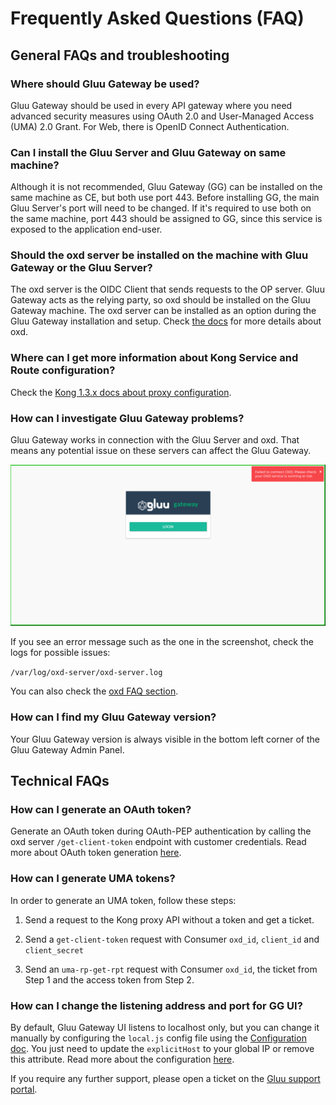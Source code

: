# Frequently Asked Questions (FAQ)

## General FAQs and troubleshooting

### Where should Gluu Gateway be used?
Gluu Gateway should be used in every API gateway where you need advanced security measures using OAuth 2.0 and User-Managed Access (UMA) 2.0 Grant. For Web, there is OpenID Connect Authentication. 

### Can I install the Gluu Server and Gluu Gateway on same machine?
Although it is not recommended, Gluu Gateway (GG) can be installed on the same machine as CE, but both use port 443. Before installing GG, the main Gluu Server's port will need to be changed. If it's required to use both on the same machine, port 443 should be assigned to GG, since this service is exposed to the application end-user.

### Should the oxd server be installed on the machine with Gluu Gateway or the Gluu Server?
The oxd server is the OIDC Client that sends requests to the OP server. Gluu Gateway acts as the relying party, so oxd should be installed on the Gluu Gateway machine. The oxd server can be installed as an option during the Gluu Gateway installation and setup. Check [the docs](https://gluu.org/docs/oxd/4.0/) for more details about oxd. 

### Where can I get more information about Kong Service and Route configuration?
Check the [Kong 1.3.x docs about proxy configuration](https://docs.konghq.com/1.3.x/proxy/).

### How can I investigate Gluu Gateway problems?
Gluu Gateway works in connection with the Gluu Server and oxd. That means any potential issue on these servers can affect the Gluu Gateway.

![](./img/10_oxd_error_faq.png)

If you see an error message such as the one in the screenshot, check the logs for possible issues:

`/var/log/oxd-server/oxd-server.log`

You can also check the [oxd FAQ section](https://gluu.org/docs/oxd/faq).

### How can I find my Gluu Gateway version?
Your Gluu Gateway version is always visible in the bottom left corner of the Gluu Gateway Admin Panel. 

## Technical FAQs

### How can I generate an OAuth token?
Generate an OAuth token during OAuth-PEP authentication by calling the oxd server `/get-client-token` endpoint with customer credentials. Read more about OAuth token generation [here](https://gluu.org/docs/oxd/api/#get-client-token).

### How can I generate UMA tokens?
In order to generate an UMA token, follow these steps:  

1. Send a request to the Kong proxy API without a token and get a ticket.  

1. Send a `get-client-token` request with Consumer `oxd_id`, `client_id` and `client_secret`   

1. Send an `uma-rp-get-rpt` request with Consumer `oxd_id`, the ticket from Step 1 and the access token from Step 2.  

### How can I change the listening address and port for GG UI?
By default, Gluu Gateway UI listens to localhost only, but you can change it manually by configuring the `local.js` config file using the [Configuration doc](./configuration.md#admin-gui-portal-konga). You just need to update the `explicitHost` to your global IP or remove this attribute. Read more about the configuration [here](https://0.12.sailsjs.com/documentation/reference/configuration/sails-config).
 
 
If you require any further support, please open a ticket on the [Gluu support portal](https://support.gluu.org).
